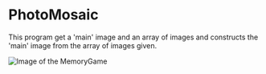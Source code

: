# PhotoMosaic
This program get a 'main' image and an array of images and constructs the 'main' image from the array of images given.


![Image of the MemoryGame](https://github.com/dannysheyn/MemoryGame/blob/master/MemoryGame.PNG)

